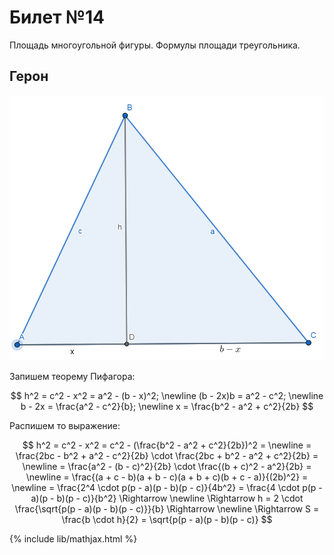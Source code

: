 # Билет №14
Площадь многоугольной фигуры. Формулы площади треугольника.

## Герон
[![Герон](geron-geogebra.png)](https://www.geogebra.org/geometry/n8hshfws)

Запишем теорему Пифагора:

$$ h^2 = c^2 - x^2 = a^2 - (b - x)^2; \newline
(b - 2x)b = a^2 - c^2; \newline
b - 2x = \frac{a^2 - c^2}{b}; \newline
x = \frac{b^2 - a^2 + c^2}{2b} $$

Распишем то выражение:

$$ h^2 = c^2 - x^2 = c^2 - (\frac{b^2 - a^2 + c^2}{2b})^2 = \newline
= \frac{2bc - b^2 + a^2 - c^2}{2b} \cdot \frac{2bc + b^2 - a^2 + c^2}{2b} = \newline
= \frac{a^2 - (b - c)^2}{2b} \cdot \frac{(b + c)^2 - a^2}{2b} = \newline
= \frac{(a + c - b)(a + b - c)(a + b + c)(b + c - a)}{(2b)^2} = \newline
= \frac{2^4 \cdot p(p - a)(p - b)(p - c)}{4b^2} = \frac{4 \cdot p(p - a)(p - b)(p - c)}{b^2} \Rightarrow \newline
\Rightarrow h = 2 \cdot \frac{\sqrt{p(p - a)(p - b)(p - c)}}{b} \Rightarrow \newline
\Rightarrow S = \frac{b \cdot h}{2} = \sqrt{p(p - a)(p - b)(p - c)} $$






{% include lib/mathjax.html %}
